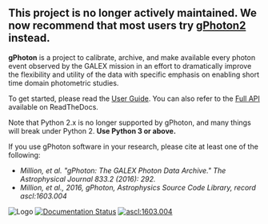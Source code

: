 ## This project is no longer actively maintained. We now recommend that most users try [gPhoton2](https://github.com/millionconcepts/gphoton2) instead.

**gPhoton** is a project to calibrate, archive, and make available every photon event observed by the GALEX mission in an effort to dramatically improve the flexibility and utility of the data with specific emphasis on enabling short time domain photometric studies.

To get started, please read the [User Guide](https://github.com/cmillion/gPhoton/blob/master/docs/UserGuide.md).  You can also refer to the [Full API](http://gphoton.readthedocs.io/en/master/) available on ReadTheDocs.

Note that Python 2.x is no longer supported by gPhoton, and many things will break under Python 2. **Use Python 3 or above.**

If you use gPhoton software in your research, please cite at least one of the following:
* _Million, et al. "gPhoton: The GALEX Photon Data Archive." The Astrophysical Journal 833.2 (2016): 292._
* _Million, et al., 2016, gPhoton, Astrophysics Source Code Library, record ascl:1603.004_

![Logo](https://travis-ci.org/cmillion/gPhoton.svg?branch=master)
[![Documentation Status](https://readthedocs.org/projects/gphoton/badge/?version=master)](http://gphoton.readthedocs.io/en/master/?badge=master)
<a href="http://ascl.net/1603.004"><img src="https://img.shields.io/badge/ascl-1603.004-blue.svg?colorB=262255" alt="ascl:1603.004" /></a>
